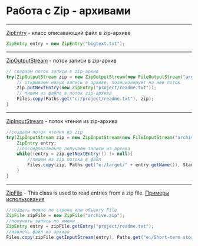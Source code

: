 # Работа с Zip - архивами
---
[ZipEntry][3] - класс описавающий файл в zip-архиве
```java 
ZipEntry entry = new ZipEntry("bigtext.txt");
```
---
[ZipOutputStream][2] - поток записи в zip-архив
```java
// создаем поток записи в zip-архив
try(ZipOutputStream zip = new ZipOutputStream(new FileOutputStream("archive.zip"))){
    // открываем новую запись в архиве, позиционирует на нее поток
    zip.putNextEntry(new ZipEntry("project/readme.txt")); 
    // пишем из файла в поток zip-архива
    Files.copy(Paths.get("c:/project/readme.txt"), zip); 
}
```
---
[ZipInputStream][1] - поток чтения из zip-архива
```java
//создаем поток чтения из zip
try(ZipInputStream zip = new ZipInputStream(new FileInputStream("archive.zip"))){
    ZipEntry entry;
    //последовательно получаем записи из архива
    while((entry = zip.getNextEntry()) != null){
        //пишем из zip потока в файл
        Files.copy(zip, Paths.get("e:/target/" + entry.getName()), StandardCopyOption.REPLACE_EXISTING);
    }
}
```
---
[ZipFile][4] - This class is used to read entries from a zip file.
[Примеры использования][5]
```java
//создать можно по строке или объекту File
ZipFile zipFile = new ZipFile("archive.zip");
//получить запись по имени
ZipEntry entry = zipFile.getEntry("project/readme.txt");
//извлечь файл из архива
Files.copy(zipFile.getInputStream(entry), Paths.get("e:/Short-term storage/" + entry.getName()));
```

[1]: https://docs.oracle.com/javase/8/docs/api/java/util/zip/ZipInputStream.html
[2]: https://docs.oracle.com/javase/8/docs/api/java/util/zip/ZipOutputStream.html
[3]: https://docs.oracle.com/javase/8/docs/api/java/util/zip/ZipEntry.html
[4]: https://docs.oracle.com/javase/8/docs/api/java/util/zip/ZipFile.html
[5]: http://tutorials.jenkov.com/java-zip/zipfile.html